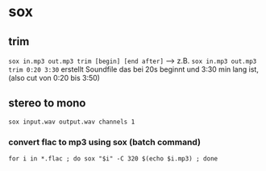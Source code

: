 # sox

## trim

`sox in.mp3 out.mp3 trim [begin] [end after]`
--> z.B. `sox in.mp3 out.mp3 trim 0:20 3:30` erstellt Soundfile das bei 20s beginnt und 3:30 min lang ist, (also cut von 0:20 bis 3:50)

## stereo to mono

`sox input.wav output.wav channels 1`

### convert flac to mp3 using sox (batch command)
`for i in *.flac ; do sox "$i" -C 320 $(echo $i.mp3) ; done`
